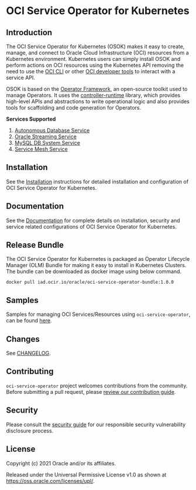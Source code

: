 # OCI Service Operator for Kubernetes

## Introduction

The OCI Service Operator for Kubernetes (OSOK) makes it easy to create, manage, and connect to Oracle Cloud Infrastructure (OCI) resources from a Kubernetes environment. Kubernetes users can simply install OSOK and perform actions on OCI resources using the Kubernetes API removing the need to use the [OCI CLI](https://docs.oracle.com/en-us/iaas/Content/API/Concepts/cliconcepts.htm) or other [OCI developer tools](https://docs.oracle.com/en-us/iaas/Content/devtoolshome.htm) to interact with a service API.

OSOK is based on the [Operator Framework](https://operatorframework.io/), an open-source toolkit used to manage Operators. It uses the [controller-runtime](https://github.com/kubernetes-sigs/controller-runtime) library, which provides high-level APIs and abstractions to write operational logic and also provides tools for scaffolding and code generation for Operators.

**Services Supported**
1. [Autonomous Database Service](https://www.oracle.com/in/autonomous-database/)
1. [Oracle Streaming Service](https://docs.cloud.oracle.com/iaas/Content/Streaming/Concepts/streamingoverview.htm)
1. [MySQL DB System Service](https://www.oracle.com/mysql/)
1. [Service Mesh Service](https://preview.content.oci.oracleiaas.com/en-us/iaas/Content/service-mesh/home.htm?bundle=8067)

## Installation

See the [Installation](docs/installation.md#install-operator-sdk) instructions for detailed installation and configuration of OCI Service Operator for Kubernetes.

## Documentation

See the [Documentation](docs/README.md#oci-service-operator-for-kubernetes) for complete details on installation, security and service related configurations of OCI Service Operator for Kubernetes.

## Release Bundle

The OCI Service Operator for Kubernetes is packaged as Operator Lifecycle Manager (OLM) Bundle for making it easy to install in Kubernetes Clusters. The bundle can be downloaded as docker image using below command.

```
docker pull iad.ocir.io/oracle/oci-service-operator-bundle:1.0.0
```

## Samples

Samples for managing OCI Services/Resources using `oci-service-operator`, can be found [here](config/samples).

## Changes

See [CHANGELOG](CHANGELOG.md).

## Contributing
`oci-service-operator` project welcomes contributions from the community. Before submitting a pull request, please [review our contribution guide](./CONTRIBUTING.md).

## Security

Please consult the [security guide](./SECURITY.md) for our responsible security
vulnerability disclosure process.

## License

Copyright (c) 2021 Oracle and/or its affiliates.

Released under the Universal Permissive License v1.0 as shown at <https://oss.oracle.com/licenses/upl/>.
